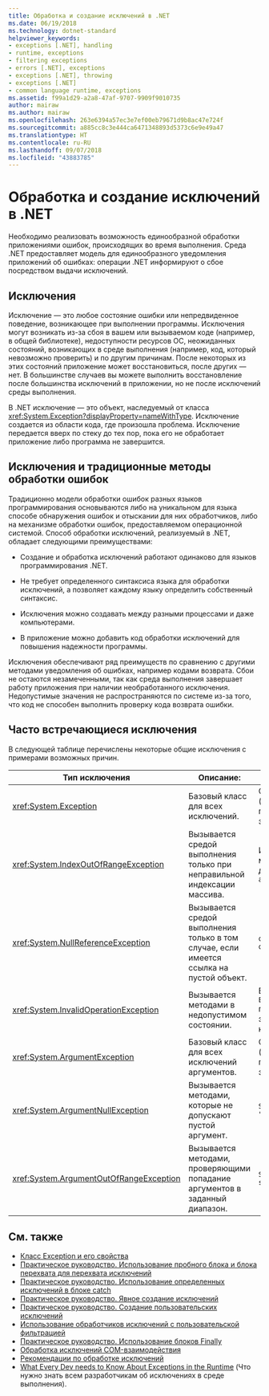 ```yaml
---
title: Обработка и создание исключений в .NET
ms.date: 06/19/2018
ms.technology: dotnet-standard
helpviewer_keywords:
- exceptions [.NET], handling
- runtime, exceptions
- filtering exceptions
- errors [.NET], exceptions
- exceptions [.NET], throwing
- exceptions [.NET]
- common language runtime, exceptions
ms.assetid: f99a1d29-a2a8-47af-9707-9909f9010735
author: mairaw
ms.author: mairaw
ms.openlocfilehash: 263e6394a57ec3e7ef00eb79671d9b8ac47e724f
ms.sourcegitcommit: a885cc8c3e444ca6471348893d5373c6e9e49a47
ms.translationtype: HT
ms.contentlocale: ru-RU
ms.lasthandoff: 09/07/2018
ms.locfileid: "43883785"
---
```

# <a name="handling-and-throwing-exceptions-in-net"></a>Обработка и создание исключений в .NET

Необходимо реализовать возможность единообразной обработки приложениями ошибок, происходящих во время выполнения. Среда .NET предоставляет модель для единообразного уведомления приложений об ошибках: операции .NET информируют о сбое посредством выдачи исключений.

## <a name="exceptions"></a>Исключения

Исключение — это любое состояние ошибки или непредвиденное поведение, возникающее при выполнении программы. Исключения могут возникать из-за сбоя в вашем или вызываемом коде (например, в общей библиотеке), недоступности ресурсов ОС, неожиданных состояний, возникающих в среде выполнения (например, код, который невозможно проверить) и по другим причинам. После некоторых из этих состояний приложение может восстановиться, после других — нет. В большинстве случаев вы можете выполнить восстановление после большинства исключений в приложении, но не после исключений среды выполнения.

В .NET исключение — это объект, наследуемый от класса <xref:System.Exception?displayProperty=nameWithType>. Исключение создается из области кода, где произошла проблема. Исключение передается вверх по стеку до тех пор, пока его не обработает приложение либо программа не завершится.

## <a name="exceptions-vs-traditional-error-handling-methods"></a>Исключения и традиционные методы обработки ошибок

Традиционно модели обработки ошибок разных языков программирования основываются либо на уникальном для языка способе обнаружения ошибок и отыскании для них обработчиков, либо на механизме обработки ошибок, предоставляемом операционной системой. Способ обработки исключений, реализуемый в .NET, обладает следующими преимуществами:

- Создание и обработка исключений работают одинаково для языков программирования .NET.

- Не требует определенного синтаксиса языка для обработки исключений, а позволяет каждому языку определить собственный синтаксис.

- Исключения можно создавать между разными процессами и даже компьютерами.

- В приложение можно добавить код обработки исключений для повышения надежности программы.

Исключения обеспечивают ряд преимуществ по сравнению с другими методами уведомления об ошибках, например кодами возврата. Сбои не остаются незамеченными, так как среда выполнения завершает работу приложения при наличии необработанного исключения. Недопустимые значения не распространяются по системе из-за того, что код не способен выполнить проверку кода возврата ошибки.

## <a name="common-exceptions"></a>Часто встречающиеся исключения

В следующей таблице перечислены некоторые общие исключения с примерами возможных причин.

| Тип исключения | Описание: | Пример |
| -------------- | ----------- | ------- |
| <xref:System.Exception> | Базовый класс для всех исключений. | Отсутствует (используйте производный класс этого исключения). |
| <xref:System.IndexOutOfRangeException> | Вызывается средой выполнения только при неправильной индексации массива. | Индексирование массива вне допустимого диапазона: <br /> `arr[arr.Length+1]` |
| <xref:System.NullReferenceException> | Вызывается средой выполнения только в том случае, если имеется ссылка на пустой объект. | `object o = null;` <br /> `o.ToString();` |
| <xref:System.InvalidOperationException> | Вызывается методами в недопустимом состоянии. | Вызов `Enumerator.MoveNext()` после удаления элемента из базовой коллекции. |
| <xref:System.ArgumentException> | Базовый класс для всех исключений аргументов. | Отсутствует (используйте производный класс этого исключения). |
| <xref:System.ArgumentNullException> | Вызывается методами, которые не допускают пустой аргумент. | `String s = null;` <br /> `"Calculate".IndexOf(s);`|
| <xref:System.ArgumentOutOfRangeException> | Вызывается методами, проверяющими попадание аргументов в заданный диапазон. | `String s = "string";` <br /> `s.Substring(s.Length+1);` |

## <a name="see-also"></a>См. также

- [Класс Exception и его свойства](exception-class-and-properties.md)  
- [Практическое руководство. Использование пробного блока и блока перехвата для перехвата исключений](how-to-use-the-try-catch-block-to-catch-exceptions.md)  
- [Практическое руководство. Использование определенных исключений в блоке catch](how-to-use-specific-exceptions-in-a-catch-block.md)  
- [Практическое руководство. Явное создание исключений](how-to-explicitly-throw-exceptions.md)  
- [Практическое руководство. Создание пользовательских исключений](how-to-create-user-defined-exceptions.md)  
- [Использование обработчиков исключений с пользовательской фильтрацией](using-user-filtered-exception-handlers.md)  
- [Практическое руководство. Использование блоков Finally](how-to-use-finally-blocks.md)  
- [Обработка исключений COM-взаимодействия](handling-com-interop-exceptions.md)  
- [Рекомендации по обработке исключений](best-practices-for-exceptions.md)  
- [What Every Dev needs to Know About Exceptions in the Runtime](https://github.com/dotnet/coreclr/blob/master/Documentation/botr/exceptions.md) (Что нужно знать всем разработчикам об исключениях в среде выполнения).

